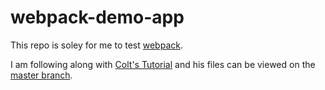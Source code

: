 # webpack-demo-app

This repo is soley for me to test [webpack](https://webpack.js.org).

I am following along with [Colt's Tutorial](https://youtu.be/MpGLUVbqoYQ) and his files can be viewed on the [master branch](https://github.com/saharshy29/webpack-demo-app/tree/master).
